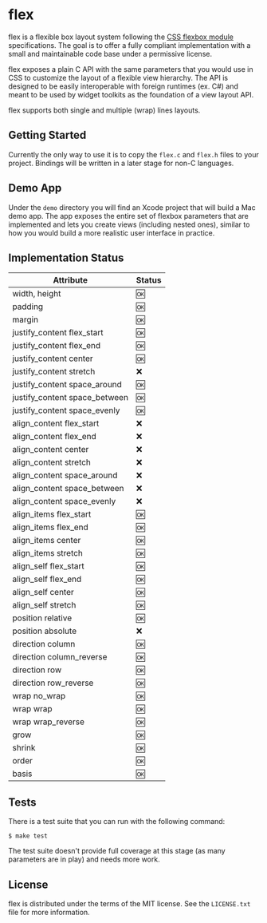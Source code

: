 # flex

flex is a flexible box layout system following the <a href="https://www.w3.org/TR/css-flexbox-1/">CSS flexbox module</a> specifications. The goal is to offer a fully compliant implementation with a small and maintainable code base under a permissive license.

flex exposes a plain C API with the same parameters that you would use in CSS to customize the layout of a flexible view hierarchy. The API is designed to be easily interoperable with foreign runtimes (ex. C#) and meant to be used by widget toolkits as the foundation of a view layout API.

flex supports both single and multiple (wrap) lines layouts.

## Getting Started

Currently the only way to use it is to copy the `flex.c` and `flex.h` files to your project. Bindings will be written in a later stage for non-C languages.

## Demo App

Under the `demo` directory you will find an Xcode project that will build a Mac demo app. The app exposes the entire set of flexbox parameters that are implemented and lets you create views (including nested ones), similar to how you would build a more realistic user interface in practice.

## Implementation Status

| Attribute | Status |
|---|---|
| width, height | :ok: |
| padding | :ok: |
| margin | :ok: |
| justify_content flex_start | :ok: |
| justify_content flex_end | :ok: |
| justify_content center | :ok: |
| justify_content stretch | :x: |
| justify_content space_around | :ok: |
| justify_content space_between | :ok: |
| justify_content space_evenly | :ok: |
| align_content flex_start | :x: |
| align_content flex_end | :x: |
| align_content center | :x: |
| align_content stretch | :x: |
| align_content space_around | :x: |
| align_content space_between | :x: |
| align_content space_evenly | :x: |
| align_items flex_start | :ok: |
| align_items flex_end | :ok: |
| align_items center | :ok: |
| align_items stretch | :ok: |
| align_self flex_start | :ok: |
| align_self flex_end | :ok: |
| align_self center | :ok: |
| align_self stretch | :ok: |
| position relative | :ok: |
| position absolute | :x: |
| direction column | :ok: |
| direction column_reverse | :ok: |
| direction row | :ok: |
| direction row_reverse | :ok: |
| wrap no_wrap | :ok: |
| wrap wrap | :ok: |
| wrap wrap_reverse | :ok: |
| grow | :ok: |
| shrink | :ok: |
| order | :ok: |
| basis | :ok: |

## Tests

There is a test suite that you can run with the following command:

```
$ make test
```

The test suite doesn't provide full coverage at this stage (as many parameters are in play) and needs more work.

## License

flex is distributed under the terms of the MIT license. See the `LICENSE.txt` file for more information.
